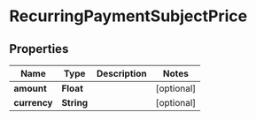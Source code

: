 

# RecurringPaymentSubjectPrice


## Properties

| Name | Type | Description | Notes |
|------------ | ------------- | ------------- | -------------|
|**amount** | **Float** |  |  [optional] |
|**currency** | **String** |  |  [optional] |



